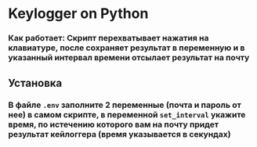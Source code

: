 # Keylogger on Python

### Как работает: Скрипт перехватывает нажатия на клавиатуре, после сохраняет результат в переменную и в указанный интервал времени отсылает результат на почту

## Установка

### В файле `.env` заполните 2 переменные (почта и пароль от нее) в самом скрипте, в переменной `set_interval` укажите время, по истечению которого вам на почту придет результат кейлоггера (время указывается в секундах)
